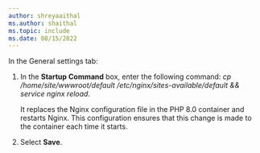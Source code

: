 ```yaml
---
author: shreyaaithal
ms.author: shaithal
ms.topic: include
ms.date: 08/15/2022
---
```


In the General settings tab:

1. In the **Startup Command** box, enter the following command: *cp /home/site/wwwroot/default /etc/nginx/sites-available/default && service nginx reload*.

    It replaces the Nginx configuration file in the PHP 8.0 container and restarts Nginx. This configuration ensures that this change is made to the container each time it starts.

1. Select **Save**.
